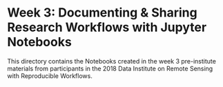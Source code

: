 # Week 3: Documenting & Sharing Research Workflows with Jupyter Notebooks

This directory contains the Notebooks created in the week 3 pre-institute materials
from participants in the 2018 Data Institute on Remote Sensing with Reproducible 
Workflows. 

